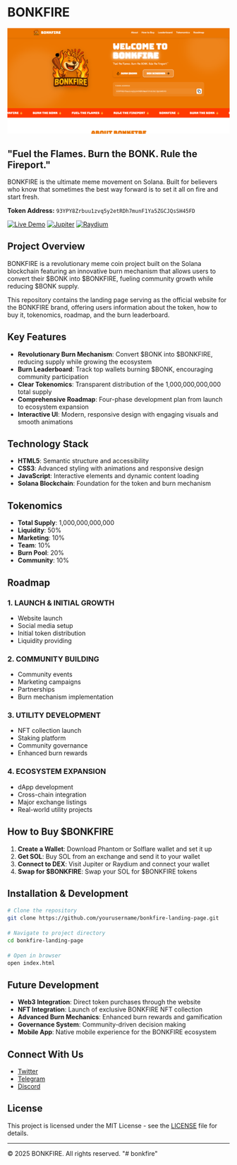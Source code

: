 # BONKFIRE

![BONKFIRE Logo](public/assets/images/preview-live.png)

## "Fuel the Flames. Burn the BONK. Rule the Fireport."

BONKFIRE is the ultimate meme movement on Solana. Built for believers who know that sometimes the best way forward is to set it all on fire and start fresh.

**Token Address:** `93YPY8Zrbuu1zvq5y2etRDh7munF1Ya5ZGCJQsSH45FD`

[![Live Demo](https://img.shields.io/badge/LIVE-DEMO-brightgreen?style=for-the-badge)](https://wolfdev12.github.io/bonkfire/)
[![Jupiter](https://img.shields.io/badge/BUY-JUPITER-orange?style=for-the-badge)](https://jup.ag)
[![Raydium](https://img.shields.io/badge/BUY-RAYDIUM-blue?style=for-the-badge)](https://raydium.io)

## Project Overview

BONKFIRE is a revolutionary meme coin project built on the Solana blockchain featuring an innovative burn mechanism that allows users to convert their $BONK into $BONKFIRE, fueling community growth while reducing $BONK supply.

This repository contains the landing page serving as the official website for the BONKFIRE brand, offering users information about the token, how to buy it, tokenomics, roadmap, and the burn leaderboard.

## Key Features

- **Revolutionary Burn Mechanism**: Convert $BONK into $BONKFIRE, reducing supply while growing the ecosystem
- **Burn Leaderboard**: Track top wallets burning $BONK, encouraging community participation
- **Clear Tokenomics**: Transparent distribution of the 1,000,000,000,000 total supply
- **Comprehensive Roadmap**: Four-phase development plan from launch to ecosystem expansion
- **Interactive UI**: Modern, responsive design with engaging visuals and smooth animations

## Technology Stack

- **HTML5**: Semantic structure and accessibility
- **CSS3**: Advanced styling with animations and responsive design
- **JavaScript**: Interactive elements and dynamic content loading
- **Solana Blockchain**: Foundation for the token and burn mechanism

## Tokenomics

- **Total Supply**: 1,000,000,000,000
- **Liquidity**: 50%
- **Marketing**: 10%
- **Team**: 10%
- **Burn Pool**: 20%
- **Community**: 10%

## Roadmap

### 1. LAUNCH & INITIAL GROWTH
- Website launch
- Social media setup
- Initial token distribution
- Liquidity providing

### 2. COMMUNITY BUILDING
- Community events
- Marketing campaigns
- Partnerships
- Burn mechanism implementation

### 3. UTILITY DEVELOPMENT
- NFT collection launch
- Staking platform
- Community governance
- Enhanced burn rewards

### 4. ECOSYSTEM EXPANSION
- dApp development
- Cross-chain integration
- Major exchange listings
- Real-world utility projects

## How to Buy $BONKFIRE

1. **Create a Wallet**: Download Phantom or Solflare wallet and set it up
2. **Get SOL**: Buy SOL from an exchange and send it to your wallet
3. **Connect to DEX**: Visit Jupiter or Raydium and connect your wallet
4. **Swap for $BONKFIRE**: Swap your SOL for $BONKFIRE tokens

## Installation & Development

```bash
# Clone the repository
git clone https://github.com/yourusername/bonkfire-landing-page.git

# Navigate to project directory
cd bonkfire-landing-page

# Open in browser
open index.html
```

## Future Development

- **Web3 Integration**: Direct token purchases through the website
- **NFT Integration**: Launch of exclusive BONKFIRE NFT collection
- **Advanced Burn Mechanics**: Enhanced burn rewards and gamification
- **Governance System**: Community-driven decision making
- **Mobile App**: Native mobile experience for the BONKFIRE ecosystem

## Connect With Us

- [Twitter](https://twitter.com/bonkfire)
- [Telegram](https://t.me/bonkfire)
- [Discord](https://discord.gg/bonkfire)

## License

This project is licensed under the MIT License - see the [LICENSE](LICENSE) file for details.

---

© 2025 BONKFIRE. All rights reserved.
"# bonkfire" 
